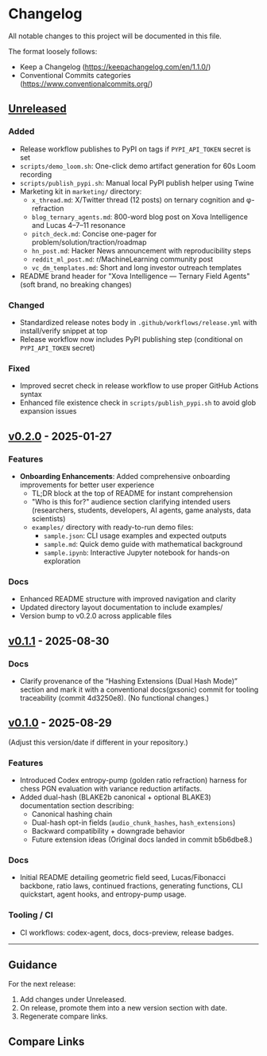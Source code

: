 # Changelog

All notable changes to this project will be documented in this file.

The format loosely follows:
- Keep a Changelog (https://keepachangelog.com/en/1.1.0/)
- Conventional Commits categories (https://www.conventionalcommits.org/)

## [Unreleased]

### Added
- Release workflow publishes to PyPI on tags if `PYPI_API_TOKEN` secret is set
- `scripts/demo_loom.sh`: One-click demo artifact generation for 60s Loom recording
- `scripts/publish_pypi.sh`: Manual local PyPI publish helper using Twine
- Marketing kit in `marketing/` directory:
  - `x_thread.md`: X/Twitter thread (12 posts) on ternary cognition and φ-refraction
  - `blog_ternary_agents.md`: 800-word blog post on Xova Intelligence and Lucas 4–7–11 resonance
  - `pitch_deck.md`: Concise one-pager for problem/solution/traction/roadmap
  - `hn_post.md`: Hacker News announcement with reproducibility steps
  - `reddit_ml_post.md`: r/MachineLearning community post
  - `vc_dm_templates.md`: Short and long investor outreach templates
- README brand header for "Xova Intelligence — Ternary Field Agents" (soft brand, no breaking changes)

### Changed
- Standardized release notes body in `.github/workflows/release.yml` with install/verify snippet at top
- Release workflow now includes PyPI publishing step (conditional on `PYPI_API_TOKEN` secret)

### Fixed
- Improved secret check in release workflow to use proper GitHub Actions syntax
- Enhanced file existence check in `scripts/publish_pypi.sh` to avoid glob expansion issues

## [v0.2.0] - 2025-01-27

### Features
- **Onboarding Enhancements**: Added comprehensive onboarding improvements for better user experience
  - TL;DR block at the top of README for instant comprehension
  - "Who is this for?" audience section clarifying intended users (researchers, students, developers, AI agents, game analysts, data scientists)
  - `examples/` directory with ready-to-run demo files:
    - `sample.json`: CLI usage examples and expected outputs
    - `sample.md`: Quick demo guide with mathematical background
    - `sample.ipynb`: Interactive Jupyter notebook for hands-on exploration

### Docs
- Enhanced README structure with improved navigation and clarity
- Updated directory layout documentation to include examples/
- Version bump to v0.2.0 across applicable files

## [v0.1.1] - 2025-08-30

### Docs
- Clarify provenance of the “Hashing Extensions (Dual Hash Mode)” section and mark it with a conventional docs(gxsonic) commit for tooling traceability (commit 4d3250e8). (No functional changes.)

## [v0.1.0] - 2025-08-29
(Adjust this version/date if different in your repository.)

### Features
- Introduced Codex entropy-pump (golden ratio refraction) harness for chess PGN evaluation with variance reduction artifacts.
- Added dual-hash (BLAKE2b canonical + optional BLAKE3) documentation section describing:
  - Canonical hashing chain
  - Dual-hash opt-in fields (`audio_chunk_hashes`, `hash_extensions`)
  - Backward compatibility + downgrade behavior
  - Future extension ideas
  (Original docs landed in commit b5b6dbe8.)

### Docs
- Initial README detailing geometric field seed, Lucas/Fibonacci backbone, ratio laws, continued fractions, generating functions, CLI quickstart, agent hooks, and entropy-pump usage.

### Tooling / CI
- CI workflows: codex-agent, docs, docs-preview, release badges.

---

## Guidance

For the next release:
1. Add changes under Unreleased.
2. On release, promote them into a new version section with date.
3. Regenerate compare links.

## Compare Links
[Unreleased]: https://github.com/wizardaax/recursive-field-math-pro/compare/v0.2.0...HEAD
[v0.2.0]: https://github.com/wizardaax/recursive-field-math-pro/compare/v0.1.1...v0.2.0
[v0.1.1]: https://github.com/wizardaax/recursive-field-math-pro/compare/v0.1.0...v0.1.1
[v0.1.0]: https://github.com/wizardaax/recursive-field-math-pro/releases/tag/v0.1.0
